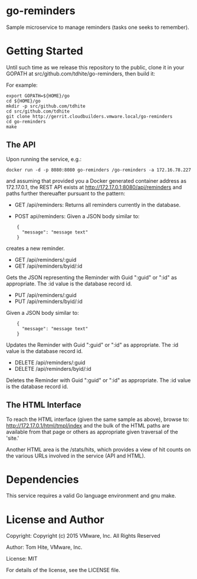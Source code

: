 # go-reminders
Sample microservice to manage reminders (tasks one seeks to remember).

# Getting Started
Until such time as we release this repository to the public, clone it in
your GOPATH at src/github.com/tdhite/go-reminders, then build it:

For example:

    export GOPATH=${HOME}/go
    cd ${HOME}/go
    mkdir -p src/github.com/tdhite
    cd src/github.com/tdhite
    git clone http://gerrit.cloudbuilders.vmware.local/go-reminders
    cd go-reminders
    make

## The API
Upon running the service, e.g.:

    docker run -d -p 8080:8080 go-reminders /go-reminders -a 172.16.78.227

and assuming that provided you a Docker generated container address as
172.17.0.1, the REST API exists at http://172.17.0.1:8080/api/reminders and paths further thereuafter pursuant to the pattern:

- GET /api/reminders:
Returns all reminders currently in the database.

- POST api/reminders:
Given a JSON body similar to:

```
    {
      "message": "message text"
    }
```

creates a new reminder.

- GET /api/reminders/:guid
- GET /api/reminders/byid/:id

Gets the JSON representing the Reminder with Guid ":guid" or ":id" as
appropriate.  The :id value is the database record id.

- PUT /api/reminders/:guid
- PUT /api/reminders/byid/:id

Given a JSON body similar to:

```
    {
      "message": "message text"
    }
```

Updates the Reminder with Guid ":guid" or ":id" as appropriate.
The :id value is the database record id.

- DELETE /api/reminders/:guid
- DELETE /api/reminders/byid/:id

Deletes the Reminder with Guid ":guid" or ":id" as appropriate.
The :id value is the database record id.


## The HTML Interface
To reach the HTML interface (given the same sample as above), browse to:
http://172.17.0.1/html/tmpl/index and the bulk  of the HTML paths are
available from that page or others as appropriate given traversal of the 'site.'

Another HTML area is the /stats/hits, which provides a view of hit counts on
the various URLs involved in the service (API and HTML).

# Dependencies
This service requires a valid Go language environment and gnu make.

# License and Author
Copyright: Copyright (c) 2015 VMware, Inc. All Rights Reserved

Author: Tom Hite, VMware, Inc.

License: MIT

For details of the license, see the LICENSE file.


